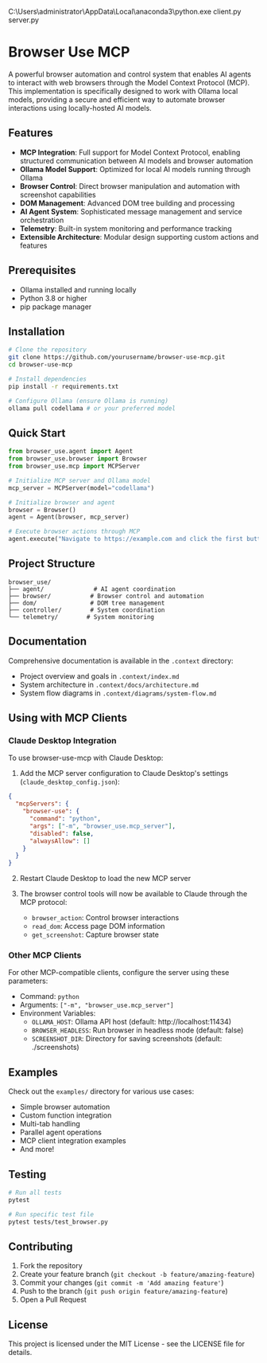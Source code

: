 C:\Users\administrator\AppData\Local\anaconda3\python.exe client.py server.py


# Browser Use MCP

A powerful browser automation and control system that enables AI agents to interact with web browsers through the Model Context Protocol (MCP). This implementation is specifically designed to work with Ollama local models, providing a secure and efficient way to automate browser interactions using locally-hosted AI models.

## Features

- **MCP Integration**: Full support for Model Context Protocol, enabling structured communication between AI models and browser automation
- **Ollama Model Support**: Optimized for local AI models running through Ollama
- **Browser Control**: Direct browser manipulation and automation with screenshot capabilities
- **DOM Management**: Advanced DOM tree building and processing
- **AI Agent System**: Sophisticated message management and service orchestration
- **Telemetry**: Built-in system monitoring and performance tracking
- **Extensible Architecture**: Modular design supporting custom actions and features

## Prerequisites

- Ollama installed and running locally
- Python 3.8 or higher
- pip package manager

## Installation

```bash
# Clone the repository
git clone https://github.com/yourusername/browser-use-mcp.git
cd browser-use-mcp

# Install dependencies
pip install -r requirements.txt

# Configure Ollama (ensure Ollama is running)
ollama pull codellama # or your preferred model
```

## Quick Start

```python
from browser_use.agent import Agent
from browser_use.browser import Browser
from browser_use.mcp import MCPServer

# Initialize MCP server and Ollama model
mcp_server = MCPServer(model="codellama")

# Initialize browser and agent
browser = Browser()
agent = Agent(browser, mcp_server)

# Execute browser actions through MCP
agent.execute("Navigate to https://example.com and click the first button")
```

## Project Structure

```
browser_use/
├── agent/              # AI agent coordination
├── browser/           # Browser control and automation
├── dom/               # DOM tree management
├── controller/        # System coordination
└── telemetry/        # System monitoring
```

## Documentation

Comprehensive documentation is available in the `.context` directory:

- Project overview and goals in `.context/index.md`
- System architecture in `.context/docs/architecture.md`
- System flow diagrams in `.context/diagrams/system-flow.md`

## Using with MCP Clients

### Claude Desktop Integration

To use browser-use-mcp with Claude Desktop:

1. Add the MCP server configuration to Claude Desktop's settings (`claude_desktop_config.json`):

```json
{
  "mcpServers": {
    "browser-use": {
      "command": "python",
      "args": ["-m", "browser_use.mcp_server"],
      "disabled": false,
      "alwaysAllow": []
    }
  }
}
```

2. Restart Claude Desktop to load the new MCP server

3. The browser control tools will now be available to Claude through the MCP protocol:
   - `browser_action`: Control browser interactions
   - `read_dom`: Access page DOM information
   - `get_screenshot`: Capture browser state

### Other MCP Clients

For other MCP-compatible clients, configure the server using these parameters:

- Command: `python`
- Arguments: `["-m", "browser_use.mcp_server"]`
- Environment Variables:
  - `OLLAMA_HOST`: Ollama API host (default: http://localhost:11434)
  - `BROWSER_HEADLESS`: Run browser in headless mode (default: false)
  - `SCREENSHOT_DIR`: Directory for saving screenshots (default: ./screenshots)

## Examples

Check out the `examples/` directory for various use cases:

- Simple browser automation
- Custom function integration
- Multi-tab handling
- Parallel agent operations
- MCP client integration examples
- And more!

## Testing

```bash
# Run all tests
pytest

# Run specific test file
pytest tests/test_browser.py
```

## Contributing

1. Fork the repository
2. Create your feature branch (`git checkout -b feature/amazing-feature`)
3. Commit your changes (`git commit -m 'Add amazing feature'`)
4. Push to the branch (`git push origin feature/amazing-feature`)
5. Open a Pull Request

## License

This project is licensed under the MIT License - see the LICENSE file for details.

